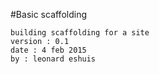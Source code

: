 #Basic scaffolding

```
building scaffolding for a site  
version : 0.1  
date : 4 feb 2015  
by : leonard eshuis  
```